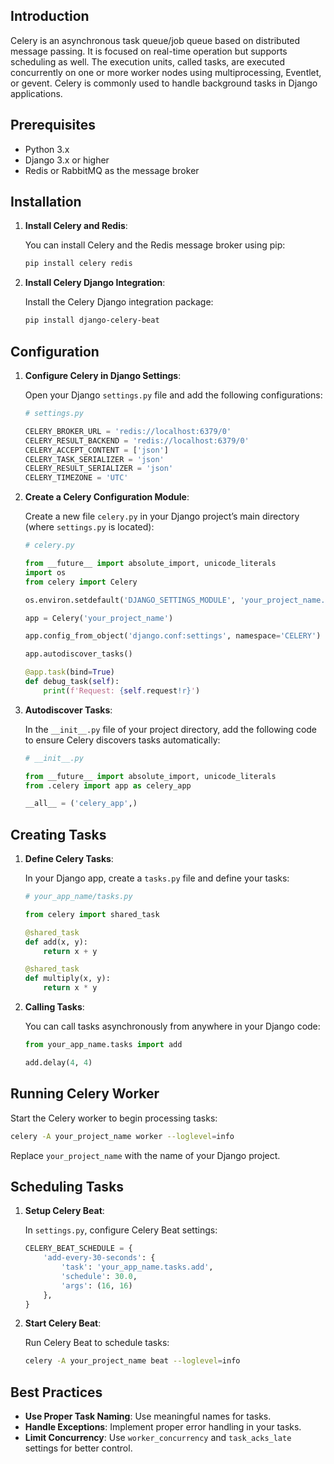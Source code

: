 ## Introduction

Celery is an asynchronous task queue/job queue based on distributed message passing. It is focused on real-time operation but supports scheduling as well. The execution units, called tasks, are executed concurrently on one or more worker nodes using multiprocessing, Eventlet, or gevent. Celery is commonly used to handle background tasks in Django applications.

## Prerequisites

- Python 3.x
- Django 3.x or higher
- Redis or RabbitMQ as the message broker

## Installation

1. **Install Celery and Redis**:

   You can install Celery and the Redis message broker using pip:

   ```bash
   pip install celery redis
   ```

2. **Install Celery Django Integration**:

   Install the Celery Django integration package:

   ```bash
   pip install django-celery-beat
   ```

## Configuration

1. **Configure Celery in Django Settings**:

   Open your Django `settings.py` file and add the following configurations:

   ```python
   # settings.py

   CELERY_BROKER_URL = 'redis://localhost:6379/0'
   CELERY_RESULT_BACKEND = 'redis://localhost:6379/0'
   CELERY_ACCEPT_CONTENT = ['json']
   CELERY_TASK_SERIALIZER = 'json'
   CELERY_RESULT_SERIALIZER = 'json'
   CELERY_TIMEZONE = 'UTC'
   ```

2. **Create a Celery Configuration Module**:

   Create a new file `celery.py` in your Django project’s main directory (where `settings.py` is located):

   ```python
   # celery.py

   from __future__ import absolute_import, unicode_literals
   import os
   from celery import Celery

   os.environ.setdefault('DJANGO_SETTINGS_MODULE', 'your_project_name.settings')

   app = Celery('your_project_name')

   app.config_from_object('django.conf:settings', namespace='CELERY')

   app.autodiscover_tasks()

   @app.task(bind=True)
   def debug_task(self):
       print(f'Request: {self.request!r}')
   ```

3. **Autodiscover Tasks**:

   In the `__init__.py` file of your project directory, add the following code to ensure Celery discovers tasks automatically:

   ```python
   # __init__.py

   from __future__ import absolute_import, unicode_literals
   from .celery import app as celery_app

   __all__ = ('celery_app',)
   ```

## Creating Tasks

1. **Define Celery Tasks**:

   In your Django app, create a `tasks.py` file and define your tasks:

   ```python
   # your_app_name/tasks.py

   from celery import shared_task

   @shared_task
   def add(x, y):
       return x + y

   @shared_task
   def multiply(x, y):
       return x * y
   ```

2. **Calling Tasks**:

   You can call tasks asynchronously from anywhere in your Django code:

   ```python
   from your_app_name.tasks import add

   add.delay(4, 4)
   ```

## Running Celery Worker

Start the Celery worker to begin processing tasks:

```bash
celery -A your_project_name worker --loglevel=info
```

Replace `your_project_name` with the name of your Django project.

## Scheduling Tasks

1. **Setup Celery Beat**:

   In `settings.py`, configure Celery Beat settings:

   ```python
   CELERY_BEAT_SCHEDULE = {
       'add-every-30-seconds': {
           'task': 'your_app_name.tasks.add',
           'schedule': 30.0,
           'args': (16, 16)
       },
   }
   ```

2. **Start Celery Beat**:

   Run Celery Beat to schedule tasks:

   ```bash
   celery -A your_project_name beat --loglevel=info
   ```


## Best Practices

- **Use Proper Task Naming**: Use meaningful names for tasks.
- **Handle Exceptions**: Implement proper error handling in your tasks.
- **Limit Concurrency**: Use `worker_concurrency` and `task_acks_late` settings for better control.
